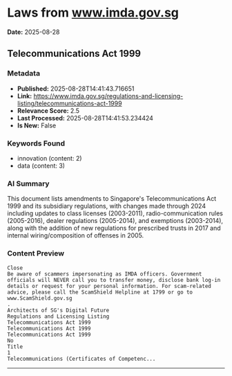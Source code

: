# Laws from www.imda.gov.sg
**Date:** 2025-08-28

## Telecommunications Act 1999

### Metadata
- **Published:** 2025-08-28T14:41:43.716651
- **Link:** https://www.imda.gov.sg/regulations-and-licensing-listing/telecommunications-act-1999
- **Relevance Score:** 2.5
- **Last Processed:** 2025-08-28T14:41:53.234424
- **Is New:** False

### Keywords Found
- innovation (content: 2)
- data (content: 3)

### AI Summary
This document lists amendments to Singapore's Telecommunications Act 1999 and its subsidiary regulations, with changes made through 2024 including updates to class licenses (2003-2011), radio-communication rules (2005-2016), dealer regulations (2005-2014), and exemptions (2003-2014), along with the addition of new regulations for prescribed trusts in 2017 and internal wiring/composition of offenses in 2005.

### Content Preview
```
Close
Be aware of scammers impersonating as IMDA officers. Government officials will NEVER call you to transfer money, disclose bank log-in details or request for your personal information. For scam-related advice, please call the ScamShield Helpline at 1799 or go to
www.ScamShield.gov.sg
.
Architects of SG's Digital Future
Regulations and Licensing Listing
Telecommunications Act 1999
Telecommunications Act 1999
Telecommunications Act 1999
No
Title
1
Telecommunications (Certificates of Competenc...
```

---

